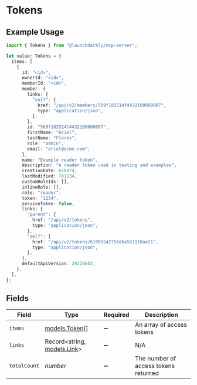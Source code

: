 # Tokens

## Example Usage

```typescript
import { Tokens } from "@launchdarkly/mcp-server";

let value: Tokens = {
  items: [
    {
      id: "<id>",
      ownerId: "<id>",
      memberId: "<id>",
      member: {
        links: {
          "self": {
            href: "/api/v2/members/569f183514f4432160000007",
            type: "application/json",
          },
        },
        id: "569f183514f4432160000007",
        firstName: "Ariel",
        lastName: "Flores",
        role: "admin",
        email: "ariel@acme.com",
      },
      name: "Example reader token",
      description: "A reader token used in testing and examples",
      creationDate: 670874,
      lastModified: 701134,
      customRoleIds: [],
      inlineRole: [],
      role: "reader",
      token: "1234",
      serviceToken: false,
      links: {
        "parent": {
          href: "/api/v2/tokens",
          type: "application/json",
        },
        "self": {
          href: "/api/v2/tokens/61095542756dba551110ae21",
          type: "application/json",
        },
      },
      defaultApiVersion: 20220603,
    },
  ],
};
```

## Fields

| Field                                            | Type                                             | Required                                         | Description                                      |
| ------------------------------------------------ | ------------------------------------------------ | ------------------------------------------------ | ------------------------------------------------ |
| `items`                                          | [models.Token](../models/token.md)[]             | :heavy_minus_sign:                               | An array of access tokens                        |
| `links`                                          | Record<string, [models.Link](../models/link.md)> | :heavy_minus_sign:                               | N/A                                              |
| `totalCount`                                     | *number*                                         | :heavy_minus_sign:                               | The number of access tokens returned             |